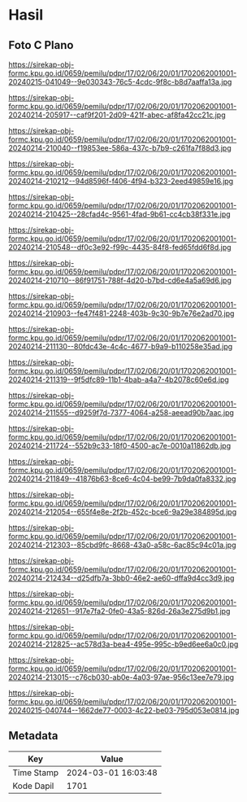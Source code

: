 # Hasil

## Foto C Plano

https://sirekap-obj-formc.kpu.go.id/0659/pemilu/pdpr/17/02/06/20/01/1702062001001-20240215-041049--9e030343-76c5-4cdc-9f8c-b8d7aaffa13a.jpg

https://sirekap-obj-formc.kpu.go.id/0659/pemilu/pdpr/17/02/06/20/01/1702062001001-20240214-205917--caf9f201-2d09-421f-abec-af8fa42cc21c.jpg

https://sirekap-obj-formc.kpu.go.id/0659/pemilu/pdpr/17/02/06/20/01/1702062001001-20240214-210040--f19853ee-586a-437c-b7b9-c261fa7f88d3.jpg

https://sirekap-obj-formc.kpu.go.id/0659/pemilu/pdpr/17/02/06/20/01/1702062001001-20240214-210212--94d8596f-f406-4f94-b323-2eed49859e16.jpg

https://sirekap-obj-formc.kpu.go.id/0659/pemilu/pdpr/17/02/06/20/01/1702062001001-20240214-210425--28cfad4c-9561-4fad-9b61-cc4cb38f331e.jpg

https://sirekap-obj-formc.kpu.go.id/0659/pemilu/pdpr/17/02/06/20/01/1702062001001-20240214-210548--df0c3e92-f99c-4435-84f8-fed65fdd6f8d.jpg

https://sirekap-obj-formc.kpu.go.id/0659/pemilu/pdpr/17/02/06/20/01/1702062001001-20240214-210710--86f91751-788f-4d20-b7bd-cd6e4a5a69d6.jpg

https://sirekap-obj-formc.kpu.go.id/0659/pemilu/pdpr/17/02/06/20/01/1702062001001-20240214-210903--fe47f481-2248-403b-9c30-9b7e76e2ad70.jpg

https://sirekap-obj-formc.kpu.go.id/0659/pemilu/pdpr/17/02/06/20/01/1702062001001-20240214-211130--80fdc43e-4c4c-4677-b9a9-b110258e35ad.jpg

https://sirekap-obj-formc.kpu.go.id/0659/pemilu/pdpr/17/02/06/20/01/1702062001001-20240214-211319--9f5dfc89-11b1-4bab-a4a7-4b2078c60e6d.jpg

https://sirekap-obj-formc.kpu.go.id/0659/pemilu/pdpr/17/02/06/20/01/1702062001001-20240214-211555--d9259f7d-7377-4064-a258-aeead90b7aac.jpg

https://sirekap-obj-formc.kpu.go.id/0659/pemilu/pdpr/17/02/06/20/01/1702062001001-20240214-211724--552b9c33-18f0-4500-ac7e-0010a11862db.jpg

https://sirekap-obj-formc.kpu.go.id/0659/pemilu/pdpr/17/02/06/20/01/1702062001001-20240214-211849--41876b63-8ce6-4c04-be99-7b9da0fa8332.jpg

https://sirekap-obj-formc.kpu.go.id/0659/pemilu/pdpr/17/02/06/20/01/1702062001001-20240214-212054--655f4e8e-2f2b-452c-bce6-9a29e384895d.jpg

https://sirekap-obj-formc.kpu.go.id/0659/pemilu/pdpr/17/02/06/20/01/1702062001001-20240214-212303--85cbd9fc-8668-43a0-a58c-6ac85c94c01a.jpg

https://sirekap-obj-formc.kpu.go.id/0659/pemilu/pdpr/17/02/06/20/01/1702062001001-20240214-212434--d25dfb7a-3bb0-46e2-ae60-dffa9d4cc3d9.jpg

https://sirekap-obj-formc.kpu.go.id/0659/pemilu/pdpr/17/02/06/20/01/1702062001001-20240214-212651--917e7fa2-0fe0-43a5-826d-26a3e275d9b1.jpg

https://sirekap-obj-formc.kpu.go.id/0659/pemilu/pdpr/17/02/06/20/01/1702062001001-20240214-212825--ac578d3a-bea4-495e-995c-b9ed6ee6a0c0.jpg

https://sirekap-obj-formc.kpu.go.id/0659/pemilu/pdpr/17/02/06/20/01/1702062001001-20240214-213015--c76cb030-ab0e-4a03-97ae-956c13ee7e79.jpg

https://sirekap-obj-formc.kpu.go.id/0659/pemilu/pdpr/17/02/06/20/01/1702062001001-20240215-040744--1662de77-0003-4c22-be03-795d053e0814.jpg


## Metadata

| Key        | Value               |
| ---------- | ------------------- |
| Time Stamp | 2024-03-01 16:03:48 |
| Kode Dapil | 1701                |



